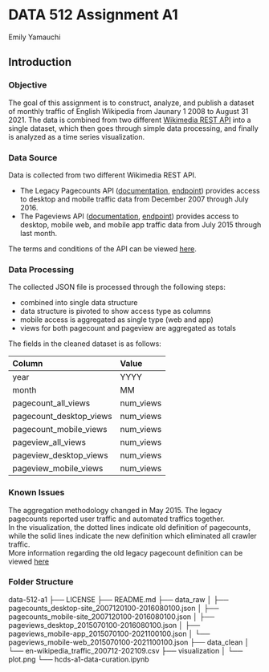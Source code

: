 # DATA 512 Assignment A1
Emily Yamauchi


## Introduction

### Objective

The goal of this assignment is to construct, analyze, and publish a dataset of monthly traffic of English Wikipedia from Jaunary 1 2008 to August 31 2021. 
The data is combined from two different [Wikimedia REST API](https://www.mediawiki.org/wiki/REST_API) into a single dataset, which then goes through simple data processing, and finally is analyzed as a time series visualization.


### Data Source

Data is collected from two different Wikimedia REST API.  
- The Legacy Pagecounts API ([documentation](https://wikitech.wikimedia.org/wiki/Analytics/AQS/Legacy_Pagecounts), [endpoint](https://wikimedia.org/api/rest_v1/#!/Pagecounts_data_(legacy)/get_metrics_legacy_pagecounts_aggregate_project_access_site_granularity_start_end)) provides access to desktop and mobile traffic data from December 2007 through July 2016.
- The Pageviews API ([documentation](https://wikitech.wikimedia.org/wiki/Analytics/AQS/Pageviews), [endpoint](https://wikimedia.org/api/rest_v1/#!/Pageviews_data/get_metrics_pageviews_aggregate_project_access_agent_granularity_start_end)) provides access to desktop, mobile web, and mobile app traffic data from July 2015 through last month.  

The terms and conditions of the API can be viewed [here](https://www.mediawiki.org/wiki/Wikimedia_REST_API#Terms_and_conditions).

### Data Processing

The collected JSON file is processed through the following steps:  

- combined into single data structure
- data structure is pivoted to show access type as columns
- mobile access is aggregated as single type (web and app)
- views for both pagecount and pageview are aggregated as totals

The fields in the cleaned dataset is as follows:  

| Column      | Value |
| :----------- | :----------- |
| year      | YYYY       |
| month   | MM        |
|pagecount_all_views |num_views|
|pagecount_desktop_views| num_views|
|pagecount_mobile_views |num_views|
|pageview_all_views |num_views |
|pageview_desktop_views | num_views |
|pageview_mobile_views | num_views |

### Known Issues

The aggregation methodology changed in May 2015. The legacy pagecounts reported user traffic and automated traffics together.  
In the visualization, the dotted lines indicate old definition of pagecounts, while the solid lines indicate the new definition which eliminated all crawler traffic.  
More information regarding the old legacy pagecount definition can be viewed [here](https://wikitech.wikimedia.org/wiki/Analytics/AQS/Legacy_Pagecounts)



### Folder Structure

 data-512-a1
    ├── LICENSE
    ├── README.md
    ├── data_raw
    │   ├── pagecounts_desktop-site_2007120100-2016080100.json
    │   ├── pagecounts_mobile-site_2007120100-2016080100.json
    │   ├── pageviews_desktop_2015070100-2016080100.json
    │   ├── pageviews_mobile-app_2015070100-2021100100.json
    │   └── pageviews_mobile-web_2015070100-2021100100.json
    ├── data_clean
    │   └── en-wikipedia_traffic_200712-202109.csv
    ├── visualization
    │   └── plot.png
    └── hcds-a1-data-curation.ipynb
